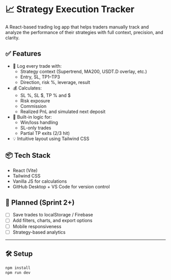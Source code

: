 # 📈 Strategy Execution Tracker

A React-based trading log app that helps traders manually track and analyze the performance of their strategies with full context, precision, and clarity.

## ✅ Features

- 🎯 Log every trade with:
  - Strategy context (Supertrend, MA200, USDT.D overlay, etc.)
  - Entry, SL, TP1–TP3
  - Direction, risk %, leverage, result
- 💰 Calculates:
  - SL %, SL $, TP % and $
  - Risk exposure
  - Commission
  - Realized PnL and simulated next deposit
- 🧠 Built-in logic for:
  - Win/loss handling
  - SL-only trades
  - Partial TP exits (2/3 hit)
- 💡 Intuitive layout using Tailwind CSS

## 📦 Tech Stack

- React (Vite)
- Tailwind CSS
- Vanilla JS for calculations
- GitHub Desktop + VS Code for version control

## 🚀 Planned (Sprint 2+)

- [ ] Save trades to localStorage / Firebase
- [ ] Add filters, charts, and export options
- [ ] Mobile responsiveness
- [ ] Strategy-based analytics

---

## 🛠️ Setup

```bash
npm install
npm run dev
